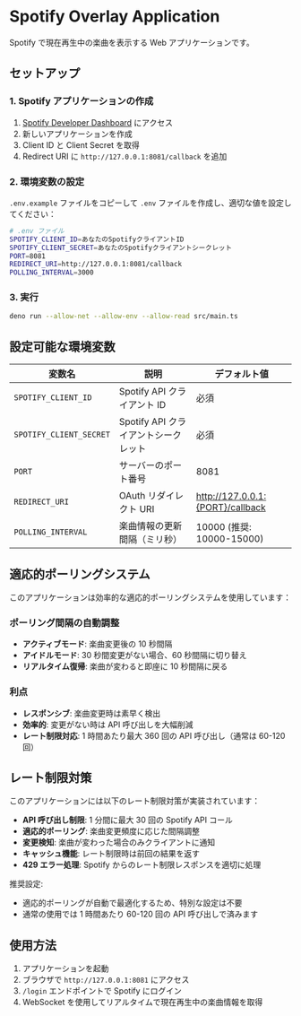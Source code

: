 # Spotify Overlay Application

Spotify で現在再生中の楽曲を表示する Web アプリケーションです。

## セットアップ

### 1. Spotify アプリケーションの作成

1. [Spotify Developer Dashboard](https://developer.spotify.com/dashboard) にアクセス
2. 新しいアプリケーションを作成
3. Client ID と Client Secret を取得
4. Redirect URI に `http://127.0.0.1:8081/callback` を追加

### 2. 環境変数の設定

`.env.example` ファイルをコピーして `.env` ファイルを作成し、適切な値を設定してください：

```bash
# .env ファイル
SPOTIFY_CLIENT_ID=あなたのSpotifyクライアントID
SPOTIFY_CLIENT_SECRET=あなたのSpotifyクライアントシークレット
PORT=8081
REDIRECT_URI=http://127.0.0.1:8081/callback
POLLING_INTERVAL=3000
```

### 3. 実行

```bash
deno run --allow-net --allow-env --allow-read src/main.ts
```

## 設定可能な環境変数

| 変数名                  | 説明                                 | デフォルト値                     |
| ----------------------- | ------------------------------------ | -------------------------------- |
| `SPOTIFY_CLIENT_ID`     | Spotify API クライアント ID          | 必須                             |
| `SPOTIFY_CLIENT_SECRET` | Spotify API クライアントシークレット | 必須                             |
| `PORT`                  | サーバーのポート番号                 | 8081                             |
| `REDIRECT_URI`          | OAuth リダイレクト URI               | http://127.0.0.1:{PORT}/callback |
| `POLLING_INTERVAL`      | 楽曲情報の更新間隔（ミリ秒）         | 10000 (推奨: 10000-15000)        |

## 適応的ポーリングシステム

このアプリケーションは効率的な適応的ポーリングシステムを使用しています：

### ポーリング間隔の自動調整

- **アクティブモード**: 楽曲変更後の 10 秒間隔
- **アイドルモード**: 30 秒間変更がない場合、60 秒間隔に切り替え
- **リアルタイム復帰**: 楽曲が変わると即座に 10 秒間隔に戻る

### 利点

- **レスポンシブ**: 楽曲変更時は素早く検出
- **効率的**: 変更がない時は API 呼び出しを大幅削減
- **レート制限対応**: 1 時間あたり最大 360 回の API 呼び出し（通常は 60-120 回）

## レート制限対策

このアプリケーションには以下のレート制限対策が実装されています：

- **API 呼び出し制限**: 1 分間に最大 30 回の Spotify API コール
- **適応的ポーリング**: 楽曲変更頻度に応じた間隔調整
- **変更検知**: 楽曲が変わった場合のみクライアントに通知
- **キャッシュ機能**: レート制限時は前回の結果を返す
- **429 エラー処理**: Spotify からのレート制限レスポンスを適切に処理

推奨設定:

- 適応的ポーリングが自動で最適化するため、特別な設定は不要
- 通常の使用では 1 時間あたり 60-120 回の API 呼び出しで済みます

## 使用方法

1. アプリケーションを起動
2. ブラウザで `http://127.0.0.1:8081` にアクセス
3. `/login` エンドポイントで Spotify にログイン
4. WebSocket を使用してリアルタイムで現在再生中の楽曲情報を取得
